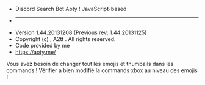 - Discord Search Bot Aoty ! JavaScript-based
- ***
- Version 1.44.20131208 (Previous rev: 1.44.20131125)
- Copyright (c) , A2tt . All rights reserved.
- Code provided by me
- https://aoty.me/

Vous avez besoin de changer tout les emojis et thumbails
dans les commands
! Vérifier a bien modifié la commands xbox au niveau des emojis !
